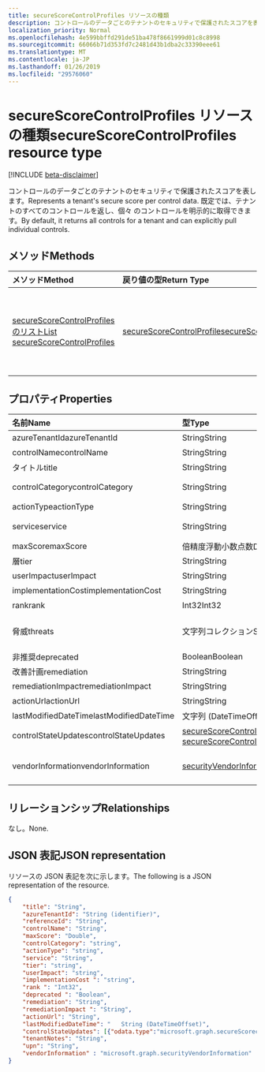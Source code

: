 ```yaml
---
title: secureScoreControlProfiles リソースの種類
description: コントロールのデータごとのテナントのセキュリティで保護されたスコアを表します。 既定では、テナントのすべてのコントロールを返し、個々 のコントロールを明示的に取得できます。
localization_priority: Normal
ms.openlocfilehash: 4e599bbffd291de51ba478f8661999d01c8c8998
ms.sourcegitcommit: 66066b71d353fd7c2481d43b1dba2c33390eee61
ms.translationtype: MT
ms.contentlocale: ja-JP
ms.lasthandoff: 01/26/2019
ms.locfileid: "29576060"
---
```

# <a name="securescorecontrolprofiles-resource-type"></a><span data-ttu-id="89840-104">secureScoreControlProfiles リソースの種類</span><span class="sxs-lookup"><span data-stu-id="89840-104">secureScoreControlProfiles resource type</span></span>

[!INCLUDE [beta-disclaimer](../../includes/beta-disclaimer.md)]

<span data-ttu-id="89840-105">コントロールのデータごとのテナントのセキュリティで保護されたスコアを表します。</span><span class="sxs-lookup"><span data-stu-id="89840-105">Represents a tenant's secure score per control data.</span></span> <span data-ttu-id="89840-106">既定では、テナントのすべてのコントロールを返し、個々 のコントロールを明示的に取得できます。</span><span class="sxs-lookup"><span data-stu-id="89840-106">By default, it returns all controls for a tenant and can explicitly pull individual controls.</span></span>


## <a name="methods"></a><span data-ttu-id="89840-107">メソッド</span><span class="sxs-lookup"><span data-stu-id="89840-107">Methods</span></span>

| <span data-ttu-id="89840-108">メソッド</span><span class="sxs-lookup"><span data-stu-id="89840-108">Method</span></span>   | <span data-ttu-id="89840-109">戻り値の型</span><span class="sxs-lookup"><span data-stu-id="89840-109">Return Type</span></span>|<span data-ttu-id="89840-110">説明</span><span class="sxs-lookup"><span data-stu-id="89840-110">Description</span></span>|
|:---------------|:--------|:----------|
|[<span data-ttu-id="89840-111">secureScoreControlProfiles のリスト</span><span class="sxs-lookup"><span data-stu-id="89840-111">List secureScoreControlProfiles</span></span>](../api/securescorecontrolprofiles-list.md) | [<span data-ttu-id="89840-112">secureScoreControlProfile</span><span class="sxs-lookup"><span data-stu-id="89840-112">secureScoreControlProfile</span></span>](securescorecontrolprofiles.md) |<span data-ttu-id="89840-113">プロパティと、secureScoreControlProfiles オブジェクトのメタデータを参照してください。</span><span class="sxs-lookup"><span data-stu-id="89840-113">Read properties and metadata of a secureScoreControlProfiles object.</span></span>|


## <a name="properties"></a><span data-ttu-id="89840-114">プロパティ</span><span class="sxs-lookup"><span data-stu-id="89840-114">Properties</span></span>

|<span data-ttu-id="89840-115">名前</span><span class="sxs-lookup"><span data-stu-id="89840-115">Name</span></span> |<span data-ttu-id="89840-116">型</span><span class="sxs-lookup"><span data-stu-id="89840-116">Type</span></span> |<span data-ttu-id="89840-117">説明</span><span class="sxs-lookup"><span data-stu-id="89840-117">Description</span></span> |
|:--|:--|:--|
|   <span data-ttu-id="89840-118">azureTenantId</span><span class="sxs-lookup"><span data-stu-id="89840-118">azureTenantId</span></span>   |   <span data-ttu-id="89840-119">String</span><span class="sxs-lookup"><span data-stu-id="89840-119">String</span></span>  |   <span data-ttu-id="89840-120">テナントの GUID の文字列 id。</span><span class="sxs-lookup"><span data-stu-id="89840-120">GUID string for tenant ID.</span></span>  |
|   <span data-ttu-id="89840-121">controlName</span><span class="sxs-lookup"><span data-stu-id="89840-121">controlName</span></span> |   <span data-ttu-id="89840-122">String</span><span class="sxs-lookup"><span data-stu-id="89840-122">String</span></span>  |   <span data-ttu-id="89840-123">コントロールの名前です。</span><span class="sxs-lookup"><span data-stu-id="89840-123">Name of the control.</span></span> |
|   <span data-ttu-id="89840-124">タイトル</span><span class="sxs-lookup"><span data-stu-id="89840-124">title</span></span>   |   <span data-ttu-id="89840-125">String</span><span class="sxs-lookup"><span data-stu-id="89840-125">String</span></span>  |   <span data-ttu-id="89840-126">コントロールのタイトルです。</span><span class="sxs-lookup"><span data-stu-id="89840-126">Title of the control.</span></span>   |
|   <span data-ttu-id="89840-127">controlCategory</span><span class="sxs-lookup"><span data-stu-id="89840-127">controlCategory</span></span> |   <span data-ttu-id="89840-128">String</span><span class="sxs-lookup"><span data-stu-id="89840-128">String</span></span>  |   <span data-ttu-id="89840-129">コントロールのアクションのカテゴリ (アカウント、データ、デバイス、アプリケーション、インフラストラクチャ) です。</span><span class="sxs-lookup"><span data-stu-id="89840-129">Control action category (Account, Data, Device, Apps, Infrastructure).</span></span>  |
|   <span data-ttu-id="89840-130">actionType</span><span class="sxs-lookup"><span data-stu-id="89840-130">actionType</span></span>  |   <span data-ttu-id="89840-131">String</span><span class="sxs-lookup"><span data-stu-id="89840-131">String</span></span>  |   <span data-ttu-id="89840-132">アクションの種類 (構成、レビュー、動作) を制御します。</span><span class="sxs-lookup"><span data-stu-id="89840-132">Control action type (Config, Review, Behavior).</span></span> |
|   <span data-ttu-id="89840-133">service</span><span class="sxs-lookup"><span data-stu-id="89840-133">service</span></span> |   <span data-ttu-id="89840-134">String</span><span class="sxs-lookup"><span data-stu-id="89840-134">String</span></span>  |   <span data-ttu-id="89840-135">(Exchange、Sharepoint、Azure AD) のコントロールを所有しているサービスです。</span><span class="sxs-lookup"><span data-stu-id="89840-135">Service that owns the control (Exchange, Sharepoint, Azure AD).</span></span> |
|   <span data-ttu-id="89840-136">maxScore</span><span class="sxs-lookup"><span data-stu-id="89840-136">maxScore</span></span> |  <span data-ttu-id="89840-137">倍精度浮動小数点数</span><span class="sxs-lookup"><span data-stu-id="89840-137">Double</span></span>  |   <span data-ttu-id="89840-138">現在では、指定した日付の最大のスコアを取得します。</span><span class="sxs-lookup"><span data-stu-id="89840-138">Current obtained max score on specified date.</span></span>   |
|   <span data-ttu-id="89840-139">層</span><span class="sxs-lookup"><span data-stu-id="89840-139">tier</span></span> |  <span data-ttu-id="89840-140">String</span><span class="sxs-lookup"><span data-stu-id="89840-140">String</span></span>  |   <span data-ttu-id="89840-141">制御層 (コア、防御の深さ、高度な)。</span><span class="sxs-lookup"><span data-stu-id="89840-141">Control tier (Core, Defense in Depth, Advanced.)</span></span>    |
|   <span data-ttu-id="89840-142">userImpact</span><span class="sxs-lookup"><span data-stu-id="89840-142">userImpact</span></span> |    <span data-ttu-id="89840-143">String</span><span class="sxs-lookup"><span data-stu-id="89840-143">String</span></span>  | <span data-ttu-id="89840-144">コントロール (低、中、高) を実装するためのユーザーへの影響。</span><span class="sxs-lookup"><span data-stu-id="89840-144">User impact of implementing control (low, moderate, high).</span></span>    |
|   <span data-ttu-id="89840-145">implementationCost</span><span class="sxs-lookup"><span data-stu-id="89840-145">implementationCost</span></span> |    <span data-ttu-id="89840-146">String</span><span class="sxs-lookup"><span data-stu-id="89840-146">String</span></span>  |   <span data-ttu-id="89840-147">Implemmentating コントロール (低、中、高) のリソースのコストです。</span><span class="sxs-lookup"><span data-stu-id="89840-147">Resource cost of implemmentating control (low, moderate, high).</span></span> |
|   <span data-ttu-id="89840-148">rank</span><span class="sxs-lookup"><span data-stu-id="89840-148">rank</span></span> |  <span data-ttu-id="89840-149">Int32</span><span class="sxs-lookup"><span data-stu-id="89840-149">Int32</span></span>   |   <span data-ttu-id="89840-150">マイクロソフトのコントロールのレベルを調整します。</span><span class="sxs-lookup"><span data-stu-id="89840-150">Microsoft's stack ranking of control.</span></span>   |
|   <span data-ttu-id="89840-151">脅威</span><span class="sxs-lookup"><span data-stu-id="89840-151">threats</span></span> |   <span data-ttu-id="89840-152">文字列コレクション</span><span class="sxs-lookup"><span data-stu-id="89840-152">String Collection</span></span>   |   <span data-ttu-id="89840-153">コントロールを軽減する脅威の一覧 (accountBreach、dataDeletion、dataExfiltration、dataSpillage、elevationOfPrivilege、maliciousInsider、passwordCracking、phishingOrWhaling、なりすましが行われる)。</span><span class="sxs-lookup"><span data-stu-id="89840-153">List of threats the control mitigates (accountBreach,dataDeletion,dataExfiltration,dataSpillage,elevationOfPrivilege,maliciousInsider,passwordCracking,phishingOrWhaling,spoofing).</span></span> |
|   <span data-ttu-id="89840-154">非推奨</span><span class="sxs-lookup"><span data-stu-id="89840-154">deprecated</span></span> |    <span data-ttu-id="89840-155">Boolean</span><span class="sxs-lookup"><span data-stu-id="89840-155">Boolean</span></span> |   <span data-ttu-id="89840-156">コントロールで減価償却されるかどうかを示すためにフラグを設定します。</span><span class="sxs-lookup"><span data-stu-id="89840-156">Flag to indicate if a control is depreciated.</span></span>   |
|   <span data-ttu-id="89840-157">改善計画</span><span class="sxs-lookup"><span data-stu-id="89840-157">remediation</span></span> |   <span data-ttu-id="89840-158">String</span><span class="sxs-lookup"><span data-stu-id="89840-158">String</span></span>  |   <span data-ttu-id="89840-159">どのようなコントロールの説明は、改善に役立ちます。</span><span class="sxs-lookup"><span data-stu-id="89840-159">Description of what the control will help remediate.</span></span> |
|   <span data-ttu-id="89840-160">remediationImpact</span><span class="sxs-lookup"><span data-stu-id="89840-160">remediationImpact</span></span> | <span data-ttu-id="89840-161">String</span><span class="sxs-lookup"><span data-stu-id="89840-161">String</span></span>  |   <span data-ttu-id="89840-162">改善のユーザーへの影響の説明です。</span><span class="sxs-lookup"><span data-stu-id="89840-162">Description of the impact on users of the remediation.</span></span> |
|   <span data-ttu-id="89840-163">actionUrl</span><span class="sxs-lookup"><span data-stu-id="89840-163">actionUrl</span></span> | <span data-ttu-id="89840-164">String</span><span class="sxs-lookup"><span data-stu-id="89840-164">String</span></span>  |   <span data-ttu-id="89840-165">URL は、コントロールが対象になることです。</span><span class="sxs-lookup"><span data-stu-id="89840-165">URL to where the control can be actioned.</span></span> |
|   <span data-ttu-id="89840-166">lastModifiedDateTime</span><span class="sxs-lookup"><span data-stu-id="89840-166">lastModifiedDateTime</span></span> |  <span data-ttu-id="89840-167">文字列 (DateTimeOffset)</span><span class="sxs-lookup"><span data-stu-id="89840-167">String (DateTimeOffset)</span></span> |   <span data-ttu-id="89840-168">最終更新日</span><span class="sxs-lookup"><span data-stu-id="89840-168">Date last modified</span></span> |
|   <span data-ttu-id="89840-169">controlStateUpdates</span><span class="sxs-lookup"><span data-stu-id="89840-169">controlStateUpdates</span></span> |   <span data-ttu-id="89840-170">[secureScoreControlStateUpdate](securescorecontrolstateupdate.md)コレクション</span><span class="sxs-lookup"><span data-stu-id="89840-170">[secureScoreControlStateUpdate](securescorecontrolstateupdate.md) collection</span></span> |  <span data-ttu-id="89840-171">テナントには、コントロールとしてのマークを指定するフラグ (無視して、レビュー、サード ・ パーティ) ([更新](../api/securescorecontrolprofiles-update.md)がサポートされています)。</span><span class="sxs-lookup"><span data-stu-id="89840-171">Flag to indicate where the tenant has marked a control (ignore, thirdParty, reviewed) (supports [update](../api/securescorecontrolprofiles-update.md)).</span></span> |
|   <span data-ttu-id="89840-172">vendorInformation</span><span class="sxs-lookup"><span data-stu-id="89840-172">vendorInformation</span></span> | [<span data-ttu-id="89840-173">securityVendorInformation</span><span class="sxs-lookup"><span data-stu-id="89840-173">securityVendorInformation</span></span>](securityvendorinformation.md) | <span data-ttu-id="89840-174">セキュリティ製品やサービスの仕入先、プロバイダー、および subprovider の詳細が含まれています (たとえば、ベンダー = Microsoft; プロバイダー = Windows Defender の分析ツールです。 subProvider AppLocker を =)。</span><span class="sxs-lookup"><span data-stu-id="89840-174">Contains details about the security product/service vendor, provider, and subprovider (for example, vendor=Microsoft; provider=Windows Defender ATP; subProvider=AppLocker).</span></span>|

## <a name="relationships"></a><span data-ttu-id="89840-175">リレーションシップ</span><span class="sxs-lookup"><span data-stu-id="89840-175">Relationships</span></span>

<span data-ttu-id="89840-176">なし。</span><span class="sxs-lookup"><span data-stu-id="89840-176">None.</span></span>

## <a name="json-representation"></a><span data-ttu-id="89840-177">JSON 表記</span><span class="sxs-lookup"><span data-stu-id="89840-177">JSON representation</span></span>

<span data-ttu-id="89840-178">リソースの JSON 表記を次に示します。</span><span class="sxs-lookup"><span data-stu-id="89840-178">The following is a JSON representation of the resource.</span></span>

<!-- {
  "blockType": "resource",
  "optionalProperties": [

  ],
  "@odata.type": "microsoft.graph.secureScoreControlProfile"
}-->

```json
{
    "title": "String", 
    "azureTenantId": "String (identifier)", 
    "referenceId": "String", 
    "controlName": "String", 
    "maxScore": "Double",
    "controlCategory": "string",
    "actionType": "string",
    "service": "String",
    "tier": "string",
    "userImpact": "string",
    "implementationCost ": "string",
    "rank ": "Int32",
    "deprecated ": "Boolean",
    "remediation": "String",
    "remediationImpact ": "String",
    "actionUrl": "String",
    "lastModifiedDateTime": "   String (DateTimeOffset)",
    "controlStateUpdates": [{"odata.type":"microsoft.graph.secureScorecontrolStateUpdates"}],
    "tenantNotes": "String",
    "upn": "String",    
    "vendorInformation" : "microsoft.graph.securityVendorInformation"
}


```


<!--
{
  "type": "#page.annotation",
  "description": "secureScoreControlProfiles resource",
  "keywords": "",
  "section": "documentation",
  "tocPath": "",
  "suppressions": [
    "Error: /api-reference/beta/resources/securescorecontrolprofiles.md:\r\n      Exception processing links.\r\n    System.ArgumentException: Link Definition was null. Link text: !INCLUDE [beta-disclaimer](../../includes/beta-disclaimer.md)\r\n      at ApiDoctor.Validation.DocFile.get_LinkDestinations()\r\n      at ApiDoctor.Validation.DocSet.ValidateLinks(Boolean includeWarnings, String[] relativePathForFiles, IssueLogger issues, Boolean requireFilenameCaseMatch, Boolean printOrphanedFiles)"
  ]
}
-->
